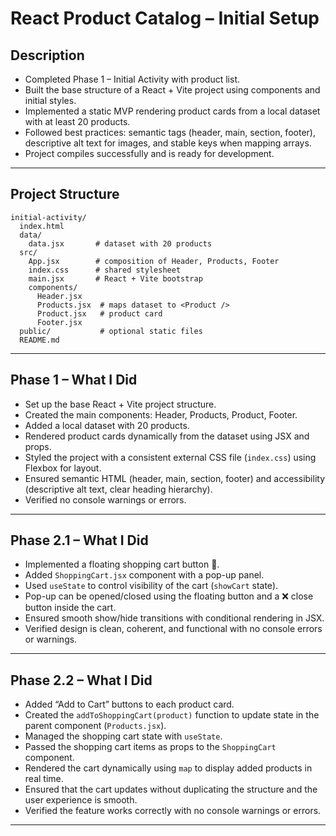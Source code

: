 # React Product Catalog – Initial Setup

## Description

- Completed Phase 1 – Initial Activity with product list.
- Built the base structure of a React + Vite project using components and initial styles.
- Implemented a static MVP rendering product cards from a local dataset with at least 20 products.
- Followed best practices: semantic tags (header, main, section, footer), descriptive alt text for images, and stable keys when mapping arrays.
- Project compiles successfully and is ready for development.

---

## Project Structure

```text
initial-activity/
  index.html
  data/
    data.jsx       # dataset with 20 products
  src/
    App.jsx        # composition of Header, Products, Footer
    index.css      # shared stylesheet
    main.jsx       # React + Vite bootstrap
    components/
      Header.jsx
      Products.jsx  # maps dataset to <Product />
      Product.jsx   # product card
      Footer.jsx
  public/           # optional static files
  README.md
```

---

## Phase 1 – What I Did

- Set up the base React + Vite project structure.
- Created the main components: Header, Products, Product, Footer.
- Added a local dataset with 20 products.
- Rendered product cards dynamically from the dataset using JSX and props.
- Styled the project with a consistent external CSS file (`index.css`) using Flexbox for layout.
- Ensured semantic HTML (header, main, section, footer) and accessibility (descriptive alt text, clear heading hierarchy).
- Verified no console warnings or errors.

---

## Phase 2.1 – What I Did

* Implemented a floating shopping cart button 🛒.
* Added `ShoppingCart.jsx` component with a pop-up panel.
* Used `useState` to control visibility of the cart (`showCart` state).
* Pop-up can be opened/closed using the floating button and a ❌ close button inside the cart.
* Ensured smooth show/hide transitions with conditional rendering in JSX.
* Verified design is clean, coherent, and functional with no console errors or warnings.

---

## Phase 2.2 – What I Did

- Added “Add to Cart” buttons to each product card.  
- Created the `addToShoppingCart(product)` function to update state in the parent component (`Products.jsx`).  
- Managed the shopping cart state with `useState`.  
- Passed the shopping cart items as props to the `ShoppingCart` component.  
- Rendered the cart dynamically using `map` to display added products in real time.  
- Ensured that the cart updates without duplicating the structure and the user experience is smooth.  
- Verified the feature works correctly with no console warnings or errors.

---
